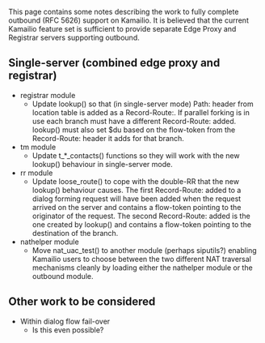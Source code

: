 This page contains some notes describing the work to fully complete
outbound (RFC 5626) support on Kamailio. It is believed that the current
Kamailio feature set is sufficient to provide separate Edge Proxy and
Registrar servers supporting outbound.

## Single-server (combined edge proxy and registrar)

- registrar module
    - Update lookup() so that (in single-server mode) Path: header
        from location table is added as a Record-Route:. If parallel
        forking is in use each branch must have a different
        Record-Route: added. lookup() must also set $du based on the
        flow-token from the Record-Route: header it adds for that
        branch.
- tm module
    - Update t\_\*\_contacts() functions so they will work with the
        new lookup() behaviour in single-server mode.
- rr module
    - Update loose_route() to cope with the double-RR that the new
        lookup() behaviour causes. The first Record-Route: added to a
        dialog forming request will have been added when the request
        arrived on the server and contains a flow-token pointing to the
        originator of the request. The second Record-Route: added is the
        one created by lookup() and contains a flow-token pointing to
        the destination of the branch.
- nathelper module
    - Move nat_uac_test() to another module (perhaps siputils?)
        enabling Kamailio users to choose between the two different NAT
        traversal mechanisms cleanly by loading either the nathelper
        module or the outbound module.

## Other work to be considered

- Within dialog flow fail-over
    - Is this even possible?
